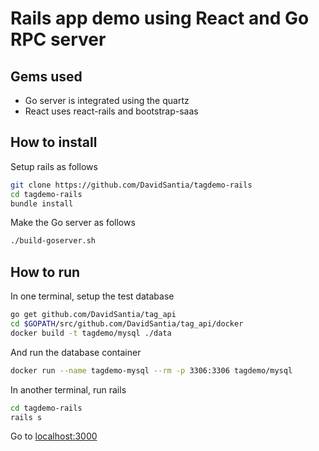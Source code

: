 # Rails app demo using React and Go RPC server

## Gems used
* Go server is integrated using the quartz
* React uses react-rails and bootstrap-saas

## How to install
Setup rails as follows
```sh
git clone https://github.com/DavidSantia/tagdemo-rails
cd tagdemo-rails
bundle install

```
Make the Go server as follows
```sh
./build-goserver.sh
```

## How to run
In one terminal, setup the test database
```sh
go get github.com/DavidSantia/tag_api
cd $GOPATH/src/github.com/DavidSantia/tag_api/docker
docker build -t tagdemo/mysql ./data
```
And run the database container
```sh
docker run --name tagdemo-mysql --rm -p 3306:3306 tagdemo/mysql
```

In another terminal, run rails
```sh
cd tagdemo-rails
rails s
```

Go to [localhost:3000](http://localhost:3000)
